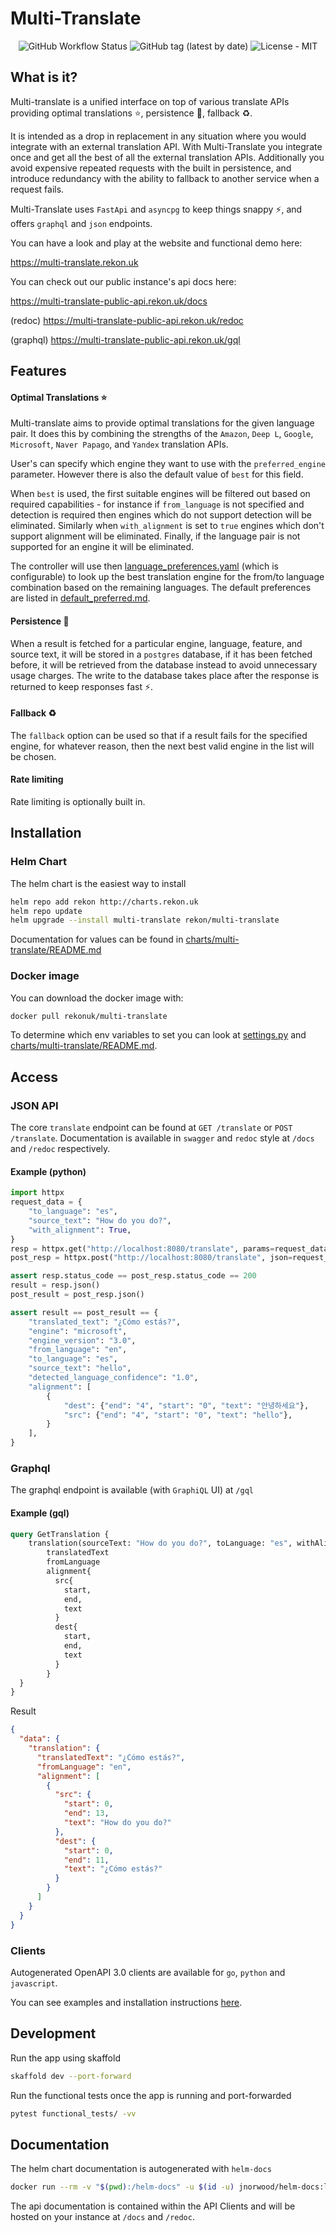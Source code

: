 # Multi-Translate

<p align="center">
    <img alt="GitHub Workflow Status" src="https://img.shields.io/github/workflow/status/rekon-oss/multi-translate/Python unit tests">
    <img alt="GitHub tag (latest by date)" src="https://img.shields.io/github/v/tag/rekon-oss/multi-translate">
    <img alt="License - MIT" src="https://img.shields.io/badge/license-MIT-informational">
</p>

## What is it?

Multi-translate is a unified interface on top of various translate APIs providing optimal translations :star:, 
persistence :floppy_disk:, fallback :recycle:.

It is intended as a drop in replacement in any situation where you would integrate with an external translation API.
With Multi-Translate you integrate once and get all the best of all the external translation APIs. Additionally you 
avoid expensive repeated requests with the built in persistence, and introduce redundancy with the ability to fallback 
to another service when a request fails.

Multi-Translate uses `FastApi` and `asyncpg` to keep things snappy :zap:, and offers `graphql` and `json` endpoints.

You can have a look and play at the website and functional demo here:

https://multi-translate.rekon.uk

You can check out our public instance's api docs here:

https://multi-translate-public-api.rekon.uk/docs

(redoc)
https://multi-translate-public-api.rekon.uk/redoc

(graphql)
https://multi-translate-public-api.rekon.uk/gql

## Features

#### Optimal Translations :star:

Multi-translate aims to provide optimal translations for the given language pair. It does this by combining the
strengths of the `Amazon`, `Deep L`, `Google`, `Microsoft`, `Naver Papago`, and `Yandex` translation APIs.

User's can specify which engine they want to use with the `preferred_engine` parameter. However there is also the 
default value of `best` for this field.

When `best` is used, the first suitable engines will be filtered out based on required capabilities - for instance if 
`from_language` is not specified and detection is required then engines which do not support detection will be eliminated.
Similarly when `with_alignment` is set to `true` engines which don't support alignment will be eliminated. Finally, if
the language pair is not supported for an engine it will be eliminated. 

The controller will use then [language_preferences.yaml](language_preferences.yaml) (which is configurable) to look up 
the best translation engine for the from/to language combination based on the remaining languages. The default 
preferences are listed in [default_preferred.md](default_preferred.md).

#### Persistence :floppy_disk:

When a result is fetched for a particular engine, language, feature, and source text, it will be stored in a 
`postgres` database, if it has been fetched before, it will be retrieved from the database instead to avoid unnecessary
usage charges. The write to the database takes place after the response is returned to keep responses fast :zap:.

#### Fallback :recycle:

The `fallback` option can be used so that if a result fails for the specified engine, for whatever reason, then the next
best valid engine in the list will be chosen.


#### Rate limiting

Rate limiting is optionally built in.



## Installation

### Helm Chart

The helm chart is the easiest way to install

```bash
helm repo add rekon http://charts.rekon.uk
helm repo update
helm upgrade --install multi-translate rekon/multi-translate
``` 

Documentation for values can be found in [charts/multi-translate/README.md](charts/multi-translate/README.md)

### Docker image

You can download the docker image with:
```bash
docker pull rekonuk/multi-translate
```

To determine which env variables to set you can look at [settings.py](settings.py) and 
[charts/multi-translate/README.md](charts/multi-translate/README.md).


## Access

### JSON API

The core `translate` endpoint can be found at `GET /translate` or `POST /translate`. Documentation is available in `swagger` and `redoc` 
style at `/docs` and `/redoc` respectively.

#### Example (python)

```python
import httpx
request_data = {
    "to_language": "es",
    "source_text": "How do you do?",
    "with_alignment": True,
}
resp = httpx.get("http://localhost:8080/translate", params=request_data)
post_resp = httpx.post("http://localhost:8080/translate", json=request_data)

assert resp.status_code == post_resp.status_code == 200
result = resp.json()
post_result = post_resp.json()

assert result == post_result == {
    "translated_text": "¿Cómo estás?",
    "engine": "microsoft",
    "engine_version": "3.0",
    "from_language": "en",
    "to_language": "es",
    "source_text": "hello",
    "detected_language_confidence": "1.0",
    "alignment": [
        {
            "dest": {"end": "4", "start": "0", "text": "안녕하세요"},
            "src": {"end": "4", "start": "0", "text": "hello"},
        }
    ],
}
```

### Graphql

The graphql endpoint is available (with `GraphiQL` UI) at `/gql`

#### Example (gql)

```graphql
query GetTranslation {
    translation(sourceText: "How do you do?", toLanguage: "es", withAlignment: true) {
        translatedText
        fromLanguage
        alignment{
          src{
            start,
            end,
            text
          }
          dest{
            start,
            end,
            text
          }
        }
  }
}
```

Result 

```json
{
  "data": {
    "translation": {
      "translatedText": "¿Cómo estás?",
      "fromLanguage": "en",
      "alignment": [
        {
          "src": {
            "start": 0,
            "end": 13,
            "text": "How do you do?"
          },
          "dest": {
            "start": 0,
            "end": 11,
            "text": "¿Cómo estás?"
          }
        }
      ]
    }
  }
}
```

### Clients

Autogenerated OpenAPI 3.0 clients are available for `go`, `python` and `javascript`.

You can see examples and installation instructions [here](clients/README.md#Examples).


## Development

Run the app using skaffold
```bash
skaffold dev --port-forward
```

Run the functional tests once the app is running and port-forwarded
```bash
pytest functional_tests/ -vv
```

## Documentation

The helm chart documentation is autogenerated with `helm-docs`
```bash
docker run --rm -v "$(pwd):/helm-docs" -u $(id -u) jnorwood/helm-docs:latest
```

The api documentation is contained within the API Clients and will be hosted on your instance at `/docs` and `/redoc`.
